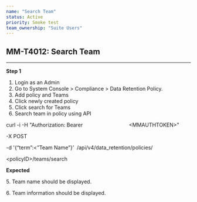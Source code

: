 ```yaml
---
name: "Search Team"
status: Active
priority: Smoke test
team_ownership: "Suite Users"
---
```


## MM-T4012: Search Team

---

**Step 1**

1. Login as an Admin
2. Go to System Console > Compliance > Data Retention Policy.
3. Add policy and Teams
4. Click newly created policy
5. Click search for Teams 
6. Search team in policy using API

curl -i -H "Authorization: Bearer                                \<MMAUTHTOKEN>" 

\-X POST 

\-d '{“term”:<”Team Name”}’  /api/v4/data\_retention/policies/

\<policyID>/teams/search

**Expected**

5\. Team name should be displayed.

6\. Team information should be displayed.

